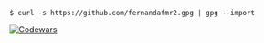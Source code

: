 <!-- ![Metrics](https://metrics.lecoq.io/Akiekano?template=classic&isocalendar=1&languages=1&introduction=1&people=1&gists=1&activity=1&isocalendar.duration=half-year&languages.limit=8&languages.sections=most-used&languages.colors=github&languages.threshold=0%25&languages.indepth=false&languages.categories=markup%2C%20programming&languages.recent.categories=markup%2C%20programming&languages.recent.load=300&languages.recent.days=14&introduction.title=true&people.limit=24&people.size=28&people.types=followers%2C%20following&people.identicons=false&people.shuffle=false&activity.limit=5&activity.load=300&activity.days=14&activity.filter=all&activity.visibility=all&activity.timestamps=false&config.timezone=Asia%2FJakarta) -->

<!-- # Import My Public Keys -->
```
$ curl -s https://github.com/fernandafmr2.gpg | gpg --import
```

[![Codewars](https://www.codewars.com/users/Akiekano/badges/small)](https://www.codewars.com/users/Akiekano)
